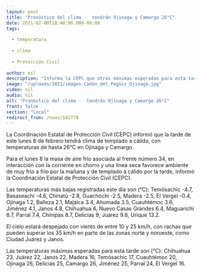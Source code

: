 ```yaml
---
layout: post
title: "Pronóstico del clima -  tendrán Ojinaga y Camargo 26°C"
date: 2021-02-08T18:40:00.000-06:00
tags:
  
  - temperatura
  
  - clima
  
  - Protección Civil
  
author: nil
description: "Informa la CEPC que otras máximas esperadas para esta tarde son (°C): Chihuahua 23, Juárez 22, Janos 22, Madera 16, Temósachic 17, Cuauhtémoc 20, Delicias 25, Jiménez 25, Parral 24 y El Vergel 16"
image: "/uploads/2021/images-Cañón_del_Pegüis_Ojinaga.jpg"
video: nil
audio: nil
alt: "Pronóstico del clima -  tendrán Ojinaga y Camargo 26°C"
front: false
section: "Local"
redirect_from: /news/182778
---
```


La Coordinación Estatal de Protección Civil (CEPC) informó que la tarde de este lunes 8 de febrero tendrá clima de templado a cálido, con temperaturas de hasta 26°C en Ojinaga y Camargo.

Para el lunes 8 la masa de aire frío asociada al frente número 34, en interacción con la corriente en chorro y una línea seca favorece ambiente de muy frío a frío por la mañana y de templado a cálido por la tarde, informó la Coordinación Estatal de Protección Civil (CEPC).

Las temperaturas más bajas registradas este día son (°C): Temósachic -4.7, Basaseachi -4.6, Chinatú -2.8, Guachochi -2.5, Madera -2.5, El Vergel -0.4, Ojinaga 1.2, Balleza 2.1, Majalca 3.4, Ahumada 3.5, Cuauhtémoc 3.6, Jiménez 4.1, Janos 4.8, Chihuahua 6, Nuevo Casas Grandes 6.4, Maguarichi 6.7, Parral 7.4, Chínipas 8.7, Delicias 9, Juárez 9.8, Urique 13.2.

El cielo estará despejado con viento de entre 10 y 25 km/h, con rachas que pueden superar los 35 km/h en parte de las zonas norte y noroeste, como Ciudad Juárez y Janos.

Las temperaturas máximas esperadas para esta tarde son (°C): Chihuahua 23, Juárez 22, Janos 22, Madera 16, Temósachic 17, Cuauhtémoc 20, Ojinaga 26, Delicias 25, Camargo 26, Jiménez 25, Parral 24, El Vergel 16.